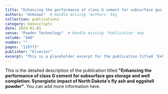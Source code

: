 ```yaml
---
title: "Enhancing the performance of class G cement for subsurface gas storage and well completion: Synergistic impact of North Dakota's fly ash and eggshell powder"
authors: "Unknown"  # Handle missing 'Authors' key
collection: publications
category: manuscripts
date: 2024-01-01
venue: "Powder Technology"  # Handle missing 'Publication' key
volume: "440"
number: ""
pages: "119773"
publisher: "Elsevier"
excerpt: "This is a placeholder excerpt for the publication titled 'Enhancing the performance of class G cement for subsurface gas storage and well completion: Synergistic impact of North Dakota's fly ash and eggshell powder'."
---
```


This is the detailed description of the publication titled **"Enhancing the performance of class G cement for subsurface gas storage and well completion: Synergistic impact of North Dakota's fly ash and eggshell powder"**. You can add more information here.
